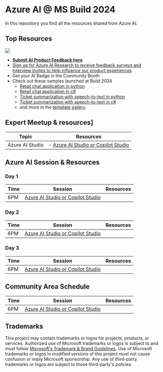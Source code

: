 # Azure AI @ MS Build 2024

In this repository you find all the resources shared from Azure AI.

## Top Resources
[![](https://dcbadge.vercel.app/api/server/ByRwuEEgH4)](https://aka.ms/AzureAI/Discord)
- [**Submit AI Product Feedback here**](https://ai/feedback)
- [Sign up for Azure AI Research to receive feedback surveys and interview invites to help influence our product experiences]()
- Get your AI Badge in the Community Booth
- Check out these samples launched at Build 2024
  - [Retail chat application in python](https://github.com/Azure-Samples/contoso-chat)
  - [Retail chat application in c#](https://github.com/Azure-Samples/contoso-chat-csharp-prompty)
  - [Ticket summarization with speech-to-text in python](https://github.com/Azure-Samples/summarization-openai-python-promptflow?tab=readme-ov-file#updated-commands)
  - [Ticket summarization with speech-to-text in c#](https://github.com/Azure-Samples/summarization-openai-csharp-prompty)
  - and more in the [template gallery](https://aka.ms/ai-apps)
        




## Expert Meetup & resources]

|   Topic     |    Resources   |
|   ---      |   ---     | 
|  Azure AI Studio       |  - [Azure AI Studio or Copilot Studio](..) | 


## Azure AI Session & Resources

### Day 1
|   Time     |   Session |   Resources   |
|   ---      |   ---     |   ---        |
|  6PM       |  [Azure AI Studio or Copilot Studio](..) | 

### Day 2
|   Time     |   Session |   Resources   |
|   ---      |   ---     |   ---        |
|  6PM       |  [Azure AI Studio or Copilot Studio](..) | 

### Day 3
|   Time     |   Session |   Resources   |
|   ---      |   ---     |   ---        |
|  6PM       |  [Azure AI Studio or Copilot Studio](..) | 


## Community Area Schedule

|   Time     |   Session |   Resources   |
|   ---      |   ---     |   ---        |
|  6PM       |  [Azure AI Studio or Copilot Studio](..) | 


## Trademarks

This project may contain trademarks or logos for projects, products, or services. Authorized use of Microsoft 
trademarks or logos is subject to and must follow 
[Microsoft's Trademark & Brand Guidelines](https://www.microsoft.com/en-us/legal/intellectualproperty/trademarks/usage/general).
Use of Microsoft trademarks or logos in modified versions of this project must not cause confusion or imply Microsoft sponsorship.
Any use of third-party trademarks or logos are subject to those third-party's policies.
